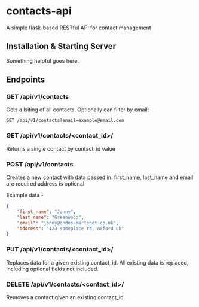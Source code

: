 # contacts-api 

A simple flask-based RESTful API for contact management

## Installation & Starting Server

Something helpful goes here.

## Endpoints

### GET /api/v1/contacts

Gets a lsiting of all contacts. 
Optionally can filter by email:

```
GET /api/v1/contacts?email=example@email.com
```

### GET /api/v1/contacts/<contact_id>/

Returns a single contact by contact_id value

### POST /api/v1/contacts

Creates a new contact with data passed in.
first_name, last_name and email are required
address is optional

Example data - 

```json
{
    "first_name": "Jonny",
    "last_name": "Greenwood",
    "email": "jonny@ondes-martenot.co.uk",
    "address": "123 someplace rd, oxford uk"
}
```

### PUT /api/v1/contacts/<contact_id>/

Replaces data for a given existing contact_id.
All existing data is replaced, including optional fields not included. 

### DELETE /api/v1/contacts/<contact_id>/

Removes a contact given an existing contact_id.
